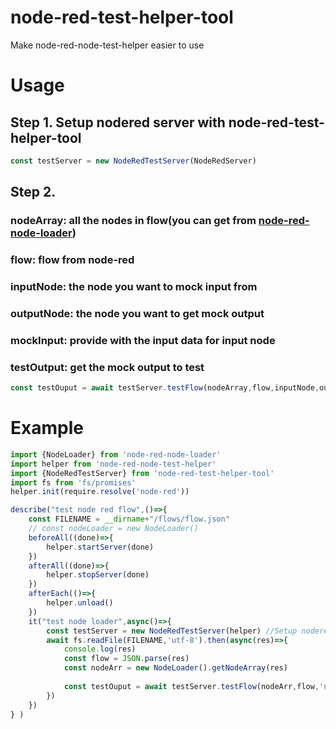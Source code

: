 # node-red-test-helper-tool
Make node-red-node-test-helper easier to use

# Usage
## Step 1. Setup nodered server with node-red-test-helper-tool
```javascript
const testServer = new NodeRedTestServer(NodeRedServer) 
```
## Step 2.
### nodeArray: all the nodes in flow(you can get from [node-red-node-loader](https://www.npmjs.com/package/node-red-node-loader))
### flow: flow from node-red
### inputNode: the node you want to mock input from
### outputNode: the node you want to get mock output
### mockInput: provide with the input data for input node
### testOutput: get the mock output to test
```javascript
const testOuput = await testServer.testFlow(nodeArray,flow,inputNode,outputNode,mockInput)
```
# Example
```javascript
import {NodeLoader} from 'node-red-node-loader'
import helper from 'node-red-node-test-helper'
import {NodeRedTestServer} from 'node-red-test-helper-tool'
import fs from 'fs/promises'
helper.init(require.resolve('node-red'))

describe("test node red flow",()=>{
    const FILENAME = __dirname+"/flows/flow.json"
    // const nodeLoader = new NodeLoader()
    beforeAll((done)=>{
        helper.startServer(done)
    })
    afterAll((done)=>{
        helper.stopServer(done)
    })
    afterEach(()=>{
        helper.unload()
    })
    it("test node loader",async()=>{
        const testServer = new NodeRedTestServer(helper) //Setup nodered server
        await fs.readFile(FILENAME,'utf-8').then(async(res)=>{
            console.log(res)
            const flow = JSON.parse(res)
            const nodeArr = new NodeLoader().getNodeArray(res)
             
            const testOuput = await testServer.testFlow(nodeArr,flow,'n0','n1',{payload:"UpperCase"})//given input data
        })
    })
} )
```